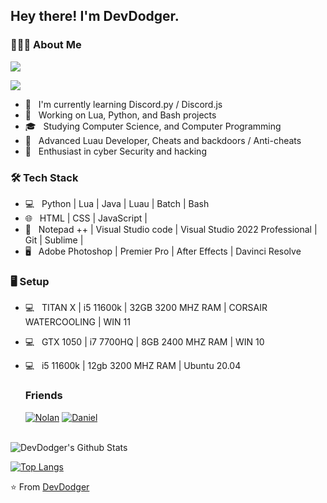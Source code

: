 <h2> Hey there! I'm DevDodger. 

<h3> 👨🏻‍💻 About Me </h3>
  
<p>
  <img src="https://readme-typing-svg.herokuapp.com?duration=1&color=18F733&center=true&vCenter=true&lines=By+DeVdOdGeR;by+devdodger;BY+DEVDODGER;by+DEVDODGER">
</p>
  
<img src="https://discord.c99.nl/widget/theme-2/383735130767753227.png"/>

  
- 🔭 &nbsp; I'm currently learning Discord.py / Discord.js
- 🤔 &nbsp; Working on Lua, Python, and Bash projects 
- 🎓 &nbsp; Studying Computer Science, and Computer Programming
- 💼 &nbsp; Advanced Luau Developer, Cheats and backdoors / Anti-cheats
- 🌱 &nbsp; Enthusiast in cyber Security and hacking

<h3>🛠 Tech Stack</h3>

- 💻 &nbsp; Python | Lua | Java | Luau | Batch | Bash
- 🌐 &nbsp; HTML | CSS | JavaScript | 
- 🔧 &nbsp; Notepad ++ | Visual Studio code | Visual Studio 2022 Professional | Git | Sublime | 
- 🖥 &nbsp; Adobe Photoshop | Premier Pro | After Effects | Davinci Resolve
  
<h3> 🖥️ Setup</h3>

- 💻 &nbsp; TITAN X |  i5 11600k | 32GB 3200 MHZ RAM | CORSAIR WATERCOOLING | WIN 11
- 💻 &nbsp; GTX 1050 | i7 7700HQ | 8GB  2400 MHZ RAM | WIN 10
- 💻 &nbsp; i5 11600k | 12gb 3200 MHZ RAM | Ubuntu 20.04
  
  <h3> Friends </h3>


  [![Nolan](https://github.com/MushyToast.png?size=60)](https://github.com/MushyToast)
  [![Daniel](https://github.com/DevAnxllty.png?size=60)](https://github.com/DevAnxllty)

  
<br>

<img align="center" src="https://github-readme-stats.vercel.app/api?username=DevDodger&include_all_commits=true&count_private=true&show_icons=true&line_height=20&title_color=7A7ADB&icon_color=2234AE&text_color=D3D3D3&bg_color=0,000000,130F40" alt="DevDodger's Github Stats">

</br>

[![Top Langs](https://github-readme-stats.vercel.app/api/top-langs/?username=DevDodger&layout=compact&text_color=daf7dc&bg_color=151515)](https://github.com/DevDodger/github-readme-stats)


⭐️ From [DevDodger](https://github.com/DevDodger)
